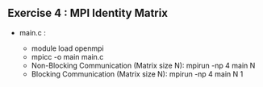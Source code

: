 ## Exercise 4 : MPI Identity Matrix

* main.c :

  * module load openmpi
  * mpicc -o main main.c
  * Non-Blocking Communication (Matrix size N): mpirun -np 4 main N
  * Blocking Communication (Matrix size N): mpirun -np 4 main N 1
